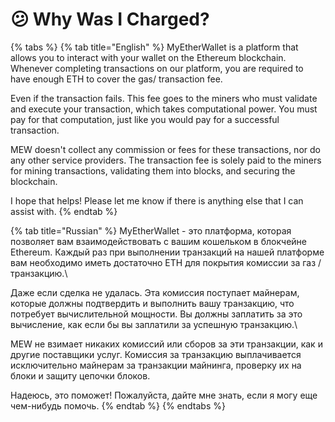 # 😕 Why Was I Charged?

{% tabs %}
{% tab title="English" %}
MyEtherWallet is a platform that allows you to interact with your wallet on the Ethereum blockchain. Whenever completing transactions on our platform, you are required to have enough ETH to cover the gas/ transaction fee.





Even if the transaction fails. This fee goes to the miners who must validate and execute your transaction, which takes computational power. You must pay for that computation, just like you would pay for a successful transaction.





MEW doesn't collect any commission or fees for these transactions, nor do any other service providers. The transaction fee is solely paid to the miners for mining transactions, validating them into blocks, and securing the blockchain.





I hope that helps! Please let me know if there is anything else that I can assist with.
{% endtab %}

{% tab title="Russian" %}
MyEtherWallet - это платформа, которая позволяет вам взаимодействовать с вашим кошельком в блокчейне Ethereum. Каждый раз при выполнении транзакций на нашей платформе вам необходимо иметь достаточно ETH для покрытия комиссии за газ / транзакцию.\




Даже если сделка не удалась. Эта комиссия поступает майнерам, которые должны подтвердить и выполнить вашу транзакцию, что потребует вычислительной мощности. Вы должны заплатить за это вычисление, как если бы вы заплатили за успешную транзакцию.\




MEW не взимает никаких комиссий или сборов за эти транзакции, как и другие поставщики услуг. Комиссия за транзакцию выплачивается исключительно майнерам за транзакции майнинга, проверку их на блоки и защиту цепочки блоков.





Надеюсь, это поможет! Пожалуйста, дайте мне знать, если я могу еще чем-нибудь помочь.
{% endtab %}
{% endtabs %}

